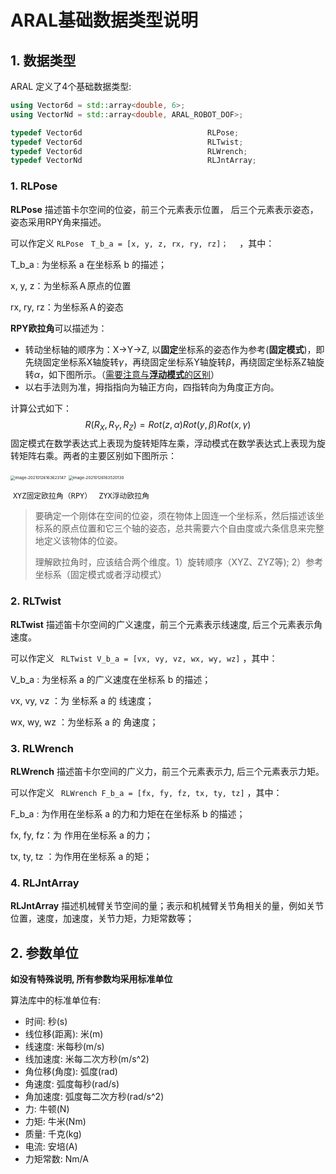 # ARAL基础数据类型说明

## 1\. 数据类型

ARAL 定义了4个基础数据类型:

```c++
using Vector6d = std::array<double, 6>;
using VectorNd = std::array<double, ARAL_ROBOT_DOF>;

typedef Vector6d                            RLPose;         
typedef Vector6d                            RLTwist;        
typedef Vector6d                            RLWrench;       
typedef VectorNd                            RLJntArray; 
```

### 1\. RLPose

**RLPose** 描述笛卡尔空间的位姿，前三个元素表示位置， 后三个元素表示姿态，姿态采用RPY角来描述。

可以作定义 ```RLPose　T_b_a = [x, y, z, rx, ry, rz]；```　 ，其中：

T_b_a : 为坐标系 a 在坐标系 b 的描述；

x, y, z：为坐标系Ａ原点的位置

rx, ry, rz：为坐标系Ａ的姿态

 

**RPY欧拉角**可以描述为：

* 转动坐标轴的顺序为：X->Y->Z, 以**固定**坐标系的姿态作为参考(**固定模式**)，即先绕固定坐标系X轴旋转$\gamma$，再绕固定坐标系Y轴旋转$\beta$，再绕固定坐标系Z轴旋转$\alpha$，如下图所示。（<u>需要注意与**浮动模式**的区别</u>）
* 以右手法则为准，拇指指向为轴正方向，四指转向为角度正方向。

计算公式如下：
$$
R(R_X,R_Y,R_Z) = Rot(z,\alpha)Rot(y,\beta)Rot(x,\gamma)
$$
固定模式在数学表达式上表现为旋转矩阵左乘，浮动模式在数学表达式上表现为旋转矩阵右乘。两者的主要区别如下图所示：

<img src="../../../resources/pics/kinematics/XYZ固定欧拉角1.png" alt="image-20210126163623147" style="zoom:45%;" title = "` XYZ固定欧拉角"/>            <img src="../../../resources/pics/kinematics/ZYX浮动欧拉角.png" alt="image-20210126163520130" style="zoom: 45%;" />              

​             ` XYZ固定欧拉角（RPY） `								                          ` ZYX浮动欧拉角`

> 要确定一个刚体在空间的位姿，须在物体上固连一个坐标系，然后描述该坐标系的原点位置和它三个轴的姿态，总共需要六个自由度或六条信息来完整地定义该物体的位姿。
>
> 理解欧拉角时，应该结合两个维度。1）旋转顺序（XYZ、ZYZ等); 2）参考坐标系（固定模式或者浮动模式）



### 2\. RLTwist

**RLTwist** 描述笛卡尔空间的广义速度，前三个元素表示线速度, 后三个元素表示角速度。

可以作定义 ``` RLTwist V_b_a = [vx, vy, vz, wx, wy, wz]```  ，其中：

V_b_a : 为坐标系 a 的广义速度在坐标系 b 的描述；

vx, vy, vz ：为 坐标系 a 的 线速度；

wx, wy, wz ：为坐标系 a 的 角速度；

### 3\. RLWrench

**RLWrench** 描述笛卡尔空间的广义力，前三个元素表示力, 后三个元素表示力矩。

可以作定义 ``` RLWrench F_b_a = [fx, fy, fz, tx, ty, tz]```  ，其中：

F_b_a : 为作用在坐标系 a 的力和力矩在在坐标系 b 的描述；

fx, fy, fz：为 作用在坐标系 a 的力；

tx, ty, tz ：为作用在坐标系 a 的矩；

### 4\. RLJntArray

**RLJntArray** 描述机械臂关节空间的量；表示和机械臂关节角相关的量，例如关节位置，速度，加速度，关节力矩，力矩常数等；



## 2\. 参数单位

**如没有特殊说明, 所有参数均采用标准单位**

算法库中的标准单位有:

* 时间: 秒(s)
* 线位移(距离): 米(m)
* 线速度: 米每秒(m/s)
* 线加速度: 米每二次方秒(m/s^2)
* 角位移(角度): 弧度(rad)
* 角速度: 弧度每秒(rad/s)
* 角加速度: 弧度每二次方秒(rad/s^2)
* 力: 牛顿(N)
* 力矩: 牛米(Nm)
* 质量: 千克(kg)
* 电流: 安培(A)
* 力矩常数: Nm/A